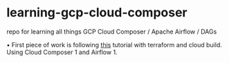 # learning-gcp-cloud-composer
repo for learning all things GCP Cloud Composer / Apache Airflow / DAGs

• First piece of work is following [this](https://cloud.google.com/composer/docs/run-apache-airflow-dag#airflow-1) tutorial with terraform and cloud build. Using Cloud Composer 1 and Airflow 1. 
